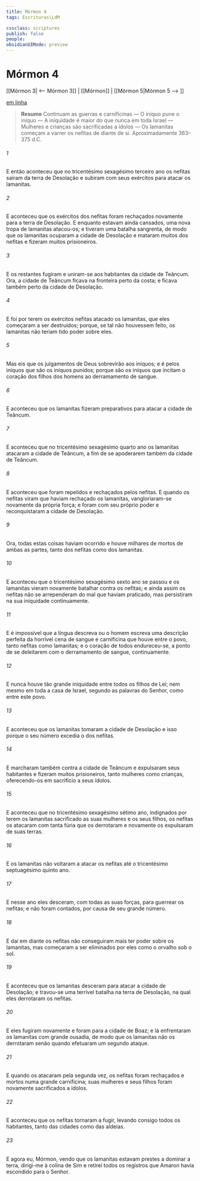 ```yaml
---
title: Mórmon 4
tags: Escrituras\LdM

cssclass: scriptures
publish: false
people:
obsidianUIMode: preview
---
```


# Mórmon 4
[[Mórmon 3| <-- Mórmon 3]] | [[Mórmon]] | [[Mórmon 5|Mórmon 5 --> ]]

[em linha](https://churchofjesuschrist.org/study/scriptures/bofm/morm/4?lang=por)

> __Resumo__
Continuam as guerras e carnificinas — O iníquo pune o iníquo — A iniquidade é maior do que nunca em toda Israel — Mulheres e crianças são sacrificadas a ídolos — Os lamanitas começam a varrer os nefitas de diante de si. Aproximadamente 363–375 d.C.

###### 1 
E então aconteceu que no tricentésimo sexagésimo terceiro ano os nefitas saíram da terra de Desolação e subiram com seus exércitos para atacar os lamanitas.

###### 2 
E aconteceu que os exércitos dos nefitas foram rechaçados novamente para a terra de Desolação. E enquanto estavam ainda cansados, uma nova tropa de lamanitas atacou-os; e tiveram uma batalha sangrenta, de modo que os lamanitas ocuparam a cidade de Desolação e mataram muitos dos nefitas e fizeram muitos prisioneiros.

###### 3 
E os restantes fugiram e uniram-se aos habitantes da cidade de Teâncum. Ora, a cidade de Teâncum ficava na fronteira perto da costa; e ficava também perto da cidade de Desolação.

###### 4 
E foi por terem os exércitos nefitas atacado os lamanitas, que eles começaram a ser destruídos; porque, se tal não houvessem feito, os lamanitas não teriam tido poder sobre eles.

###### 5 
Mas eis que os julgamentos de Deus sobrevirão aos iníquos; e é pelos iníquos que são os iníquos punidos; porque são os iníquos que incitam o coração dos filhos dos homens ao derramamento de sangue.

###### 6 
E aconteceu que os lamanitas fizeram preparativos para atacar a cidade de Teâncum.

###### 7 
E aconteceu que no tricentésimo sexagésimo quarto ano os lamanitas atacaram a cidade de Teâncum, a fim de se apoderarem também da cidade de Teâncum.

###### 8 
E aconteceu que foram repelidos e rechaçados pelos nefitas. E quando os nefitas viram que haviam rechaçado os lamanitas, vangloriaram-se novamente da própria força; e foram com seu próprio poder e reconquistaram a cidade de Desolação.

###### 9 
Ora, todas estas coisas haviam ocorrido e houve milhares de mortos de ambas as partes, tanto dos nefitas como dos lamanitas.

###### 10 
E aconteceu que o tricentésimo sexagésimo sexto ano se passou e os lamanitas vieram novamente batalhar contra os nefitas; e ainda assim os nefitas não se arrependeram do mal que haviam praticado, mas persistiram na sua iniquidade continuamente.

###### 11 
E é impossível que a língua descreva ou o homem escreva uma descrição perfeita da horrível cena de sangue e carnificina que houve entre o povo, tanto nefitas como lamanitas; e o coração de todos endureceu-se, a ponto de se deleitarem com o derramamento de sangue, continuamente.

###### 12 
E nunca houve tão grande iniquidade entre todos os filhos de Leí; nem mesmo em toda a casa de Israel, segundo as palavras do Senhor, como entre este povo.

###### 13 
E aconteceu que os lamanitas tomaram a cidade de Desolação e isso porque o seu número excedia o dos nefitas.

###### 14 
E marcharam também contra a cidade de Teâncum e expulsaram seus habitantes e fizeram muitos prisioneiros, tanto mulheres como crianças, oferecendo-os em sacrifício a seus ídolos.

###### 15 
E aconteceu que no tricentésimo sexagésimo sétimo ano, indignados por terem os lamanitas sacrificado as suas mulheres e os seus filhos, os nefitas os atacaram com tanta fúria que os derrotaram e novamente os expulsaram de suas terras.

###### 16 
E os lamanitas não voltaram a atacar os nefitas até o tricentésimo septuagésimo quinto ano.

###### 17 
E nesse ano eles desceram, com todas as suas forças, para guerrear os nefitas; e não foram contados, por causa de seu grande número.

###### 18 
E daí em diante os nefitas não conseguiram mais ter poder sobre os lamanitas, mas começaram a ser eliminados por eles como o orvalho sob o sol.

###### 19 
E aconteceu que os lamanitas desceram para atacar a cidade de Desolação; e travou-se uma terrível batalha na terra de Desolação, na qual eles derrotaram os nefitas.

###### 20 
E eles fugiram novamente e foram para a cidade de Boaz; e lá enfrentaram os lamanitas com grande ousadia, de modo que os lamanitas não os derrotaram senão quando efetuaram um segundo ataque.

###### 21 
E quando os atacaram pela segunda vez, os nefitas foram rechaçados e mortos numa grande carnificina; suas mulheres e seus filhos foram novamente sacrificados a ídolos.

###### 22 
E aconteceu que os nefitas tornaram a fugir, levando consigo todos os habitantes, tanto das cidades como das aldeias.

###### 23 
E agora eu, Mórmon, vendo que os lamanitas estavam prestes a dominar a terra, dirigi-me à colina de Sim e retirei todos os registros que Amaron havia escondido para o Senhor.

